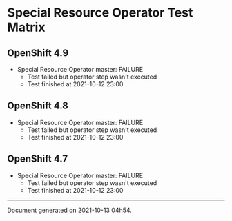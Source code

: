 
Special Resource Operator Test Matrix
=====================================

OpenShift 4.9
-------------


* Special Resource Operator master: FAILURE
  - Test failed but operator step wasn't executed
  - Test finished at 2021-10-12 23:00

OpenShift 4.8
-------------


* Special Resource Operator master: FAILURE
  - Test failed but operator step wasn't executed
  - Test finished at 2021-10-12 23:00

OpenShift 4.7
-------------


* Special Resource Operator master: FAILURE
  - Test failed but operator step wasn't executed
  - Test finished at 2021-10-12 23:00


---
Document generated on 2021-10-13 04h54.
